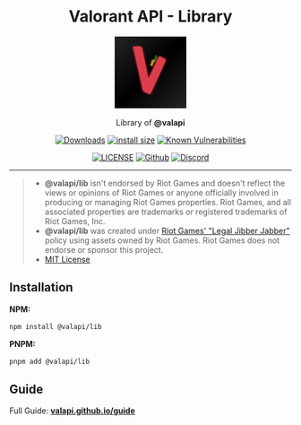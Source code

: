 [githubrepo_image]: https://github.com/valapi/.github/blob/main/128_valapi.png?raw=true
[githubrepo_url]: https://github.com/valapi
[download_image]: https://badgen.net/npm/dt/@valapi/lib?icon=npm
[download_url]: https://www.npmjs.com/package/@valapi/lib
[size_image]: https://packagephobia.com/badge?p=@valapi/lib
[size_url]: https://packagephobia.com/result?p=@valapi/lib
[vulnerabilities_image]: https://snyk.io/test/npm/@valapi/lib/badge.svg
[vulnerabilities_url]: https://snyk.io/test/npm/@valapi/lib
[license_image]: https://badgen.net/badge/license/MIT/blue
[license_url]: https://github.com/valapi/.github/blob/main/LICENSE
[github_image]: https://badgen.net/badge/icon/github?icon=github&label
[github_url]: https://github.com/valapi/node-valapi/tree/master/packages/@valapi/lib
[discord_image]: https://badgen.net/badge/icon/discord?icon=discord&label
[discord_url]: https://discord.gg/pbyWbUYjyt

<div align="center">
  
# Valorant API - Library
  
[![Profile][githubrepo_image]][github_url]
  
Library of **@valapi**
  
[![Downloads][download_image]][download_url]
[![install size][size_image]][size_url]
[![Known Vulnerabilities][vulnerabilities_image]][vulnerabilities_url]

[![LICENSE][license_image]][license_url]
[![Github][github_image]][github_url]
[![Discord][discord_image]][discord_url]

</div>

---

> -   **@valapi/lib** isn't endorsed by Riot Games and doesn't reflect the views or opinions of Riot Games or anyone officially involved in producing or managing Riot Games properties. Riot Games, and all associated properties are trademarks or registered trademarks of Riot Games, Inc.
> -   **@valapi/lib** was created under [Riot Games' "Legal Jibber Jabber"](https://www.riotgames.com/en/legal) policy using assets owned by Riot Games. Riot Games does not endorse or sponsor this project.
> -   [MIT License][license_url]

## Installation

**NPM:**

```bash
npm install @valapi/lib
```

**PNPM:**

```bash
pnpm add @valapi/lib
```

## Guide

Full Guide: **[valapi.github.io/guide](https://valapi.github.io/guide)**
